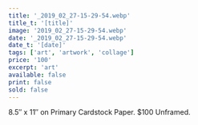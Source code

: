 ```yaml
---
title: '_2019_02_27-15-29-54.webp'
title_t: '[title]'
image: '2019_02_27-15-29-54.webp'
date: '_2019_02_27-15-29-54.webp'
date_t: '[date]'
tags: ['art', 'artwork', 'collage']
price: '100'
excerpt: 'art'
available: false
print: false
sold: false
---
```


8.5″ x 11″ on Primary Cardstock Paper.
\$100 Unframed.
